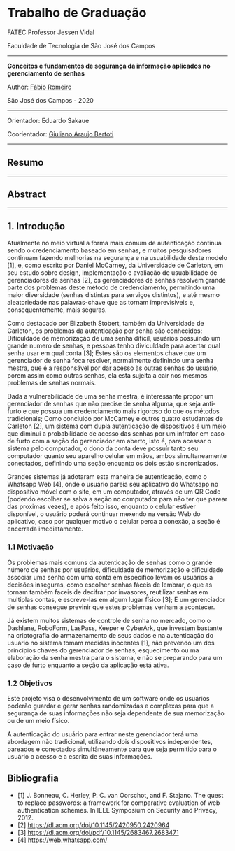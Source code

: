 # Trabalho de Graduação
FATEC Professor Jessen Vidal

Faculdade de Tecnologia de São José dos Campos

---

**Conceitos e fundamentos de segurança da informação aplicados no gerenciamento de senhas**

Author: [Fábio Romeiro](https://github.com/FabioRomeiro)

São José dos Campos - 2020

---

Orientador: Eduardo Sakaue

Coorientador: [Giuliano Araujo Bertoti](https://github.com/giulianobertoti)

---

## Resumo

---

## Abstract

---

## 1. Introdução

Atualmente no meio virtual a forma mais comum de autenticação continua sendo o credenciamento baseado em senhas, e muitos pesquisadores continuam fazendo melhorias na segurança e na usuabilidade deste modelo [1], e, como escrito por Daniel McCarney, da Universidade de Carleton, em seu estudo sobre design, implementação e avaliação de usuabilidade de gerenciadores de senhas [2], os gerenciadores de senhas resolvem grande parte dos problemas deste método de credenciamento, permitindo uma maior diversidade (senhas distintas para serviços distintos), e até mesmo aleatoriedade nas palavras-chave que as tornam imprevisíveis e, consequentemente, mais seguras.

Como destacado por Elizabeth Stobert, também da Universidade de Carleton, os problemas da autenticação por senha são conhecidos: Dificuldade de memorização de uma senha dificil, usuários possuindo um grande numero de senhas, e pessoas tenho diviculdade para acertar qual senha usar em qual conta [3]; Estes são os elementos chave que um gerenciador de senha foca resolver, normalmente definindo uma senha mestra, que é a responsável por dar acesso às outras senhas do usuário, porem assim como outras senhas, ela está sujeita a cair nos mesmos problemas de senhas normais.

Dada a vulnerabilidade de uma senha mestra, é interessante propor um gerenciador de senhas que não precise de senha alguma, que seja anti-furto e que possua um credenciamento mais rigoroso do que os métodos tradicionais; Como concluido por McCarney e outros quatro estudantes de Carleton [2], um sistema com dupla autenticação de dispositivos é um meio que diminuí a probabilidade de acesso das senhas por um infrator em caso de furto com a seção do gerenciador em aberto, isto é, para acessar o sistema pelo computador, o dono da conta deve possuír tanto seu computador quanto seu aparelho celular em mãos, ambos simultaneamente conectados, definindo uma seção enquanto os dois estão sincronizados.

Grandes sistemas já adotaram esta maneira de autenticação, como o Whatsapp Web [4], onde o usuário pareia seu aplicativo do Whatsapp no dispositivo móvel com o site, em um computador, através de um QR Code (podendo escolher se salva a seção no computador para não ter que parear das proximas vezes), e após feito isso, enquanto o celular estiver disponível, o usuário poderá continuar mexendo na versão Web do aplicativo, caso por qualquer motivo o celular perca a conexão, a seção é encerrada imediatamente.

### 1.1 Motivação
Os problemas mais comuns da autenticação de senhas como o grande número de senhas por usuários, dificuldade de memorização e dificuldade associar uma senha com uma conta em específico levam os usuários a decisões inseguras, como escolher senhas fáceis de lembrar, o que as tornam também faceis de decifrar por invasores, reutilizar senhas em multiplas contas, e escreve-las em algum lugar físico [3]; E um gerenciador de senhas consegue previnir que estes problemas venham a acontecer.

Já existem muitos sistemas de controle de senha no mercado, como o Dashlane, RoboForm, LasPass, Keeper e CyberArk, que investem bastante na criptografia do armazenamento de seus dados e na autenticação do usuário no sistema tomam medidas inocentes [1], não prevendo um dos principios chaves do gerenciador de senhas, esquecimento ou ma elaboração da senha mestra para o sistema, e não se preparando para um caso de furto enquanto a seção da aplicação está ativa.

### 1.2 Objetivos
Este projeto visa o desenvolvimento de um software onde os usuários poderão guardar e gerar senhas randomizadas e complexas para que a segurança de suas informações não seja dependente de sua memorização ou de um meio físico.

A autenticação do usuário para entrar neste gerenciador terá uma abordagem não tradicional, utilizando dois dispositivos independentes, pareados e conectados simultâneamente para que seja permitido para o usuário o acesso e a escrita de suas informações.

## Bibliografia

- [1] J. Bonneau, C. Herley, P. C. van Oorschot, and F. Stajano. The quest to replace passwords: a framework for comparative evaluation of web authentication schemes. In IEEE Symposium on Security and Privacy, 2012.
- [2] https://dl.acm.org/doi/10.1145/2420950.2420964
- [3] https://dl.acm.org/doi/pdf/10.1145/2683467.2683471
- [4] https://web.whatsapp.com/